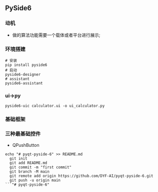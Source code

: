 ## PySide6
### 动机
- 做的算法功能需要一个载体或者平台进行展示;

### 环境搭建
```shell
# 安装
pip install pyside6
# 启动
pyside6-designer
# assistant
pyside6-assistant
```

### ui->py
```pshell
pyside6-uic calculator.ui -o ui_calculator.py
```


### 基础框架



### 三种最基础控件
- QPushButton

```shell
echo "# pyqt-pyside-6" >> README.md
  git init
  git add README.md
  git commit -m "first commit"
  git branch -M main
  git remote add origin https://github.com/DYF-AI/pyqt-pyside-6.git
  git push -u origin main
```"# pyqt-pyside-6" 
